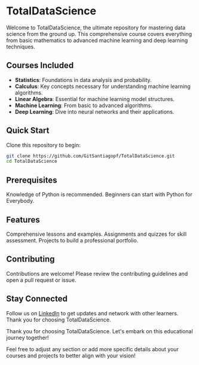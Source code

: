 # TotalDataScience

Welcome to TotalDataScience, the ultimate repository for mastering data science from the ground up. This comprehensive course covers everything from basic mathematics to advanced machine learning and deep learning techniques.

## Courses Included
- **Statistics**: Foundations in data analysis and probability.
- **Calculus**: Key concepts necessary for understanding machine learning algorithms.
- **Linear Algebra**: Essential for machine learning model structures.
- **Machine Learning**: From basic to advanced algorithms.
- **Deep Learning**: Dive into neural networks and their applications.

## Quick Start
Clone this repository to begin:
```bash
git clone https://github.com/GitSantiagopf/TotalDataScience.git
cd TotalDataScience
```

## Prerequisites
Knowledge of Python is recommended. Beginners can start with Python for Everybody.

## Features
Comprehensive lessons and examples.
Assignments and quizzes for skill assessment.
Projects to build a professional portfolio.

## Contributing
Contributions are welcome! Please review the contributing guidelines and open a pull request or issue.

## Stay Connected
Follow us on [LinkedIn](https://www.linkedin.com/in/kristhian-palomino/) to get updates and network with other learners. Thank you for choosing TotalDataScience.

Thank you for choosing TotalDataScience. Let's embark on this educational journey together!

Feel free to adjust any section or add more specific details about your courses and projects to better align with your vision!

